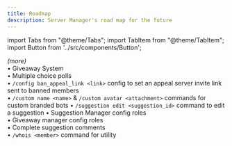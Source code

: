```yaml
---
title: Roadmap
description: Server Manager's road map for the future
---
```


import Tabs from "@theme/Tabs";
import TabItem from "@theme/TabItem";
import Button from '../src/components/Button';

<Tabs>
  <TabItem value="roadmap-completed" label="✅ Completed">
    <em>(more)</em>
    <br/>
    • Giveaway System
    <br/>
    • Multiple choice polls
    <br/>
    • <code>/config ban_appeal_link &lt;link&gt;</code> config to set an appeal server invite link sent to banned members
    <br/>
    • <code>/custom name &lt;name&gt;</code> & <code>/custom avatar &lt;attachment&gt;</code> commands for custom branded bots
  </TabItem>
  <TabItem value="roadmap-planned" label="📃 Planned (soon)">
    • <code>/suggestion edit &lt;suggestion_id&gt;</code> command to edit a suggestion
  </TabItem>
  <TabItem value="roadmap-coming-soon" label="📮 Coming Soon" default>
    • Suggestion Manager config roles
    <br/>
    • Giveaway manager config roles
    <br/>
    • Complete suggestion comments
    <br/>
    • <code>/whois &lt;member&gt;</code> command for utility
  </TabItem>
</Tabs>
